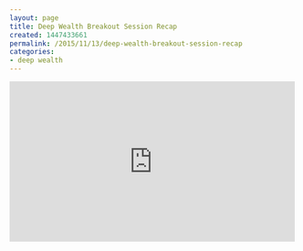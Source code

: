 ```yaml
---
layout: page
title: Deep Wealth Breakout Session Recap
created: 1447433661
permalink: /2015/11/13/deep-wealth-breakout-session-recap
categories:
- deep wealth
---
```


<iframe allowfullscreen="" frameborder="0" height="281" src="https://www.youtube.com/embed/T4uGdpge_Vw" width="500"></iframe>

